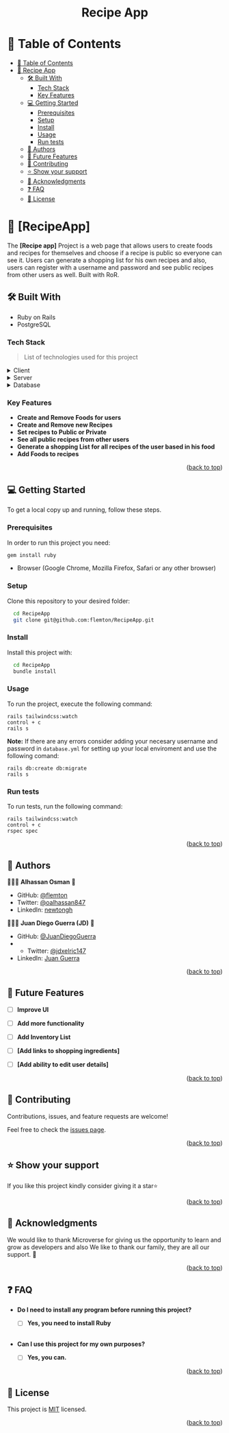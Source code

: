 <a name="readme-top"></a>

<div align="center">
  <h1><b>Recipe App</b></h1><a name="about-project"></a>
</div>

# 📗 Table of Contents

- [📗 Table of Contents](#-table-of-contents)
- [📖 Recipe App ](#-recipe-app-)
  - [🛠 Built With ](#-built-with-)
    - [Tech Stack ](#tech-stack-)
    - [Key Features ](#key-features-)
  - [💻 Getting Started ](#-getting-started-)
    - [Prerequisites](#prerequisites)
    - [Setup](#setup)
    - [Install](#install)
    - [Usage](#usage)
    - [Run tests](#run-tests)
  - [👥 Authors ](#-authors-)
  - [🔭 Future Features ](#-future-features-)
  - [🤝 Contributing ](#-contributing-)
  - [⭐️ Show your support ](#️-show-your-support-)
  - [🙏 Acknowledgments ](#-acknowledgments-)
  - [❓ FAQ ](#-faq-)
  - [📝 License ](#-license-)

<!-- PROJECT DESCRIPTION -->

# 📖 [RecipeApp] <a name="about-project"></a>

The **[Recipe app]** Project is a web page that allows users to create foods and recipes for themselves and choose if a recipe is public so everyone can see it. Users can generate a shopping list for his own recipes and also, users can register with a username and password and see public recipes from other users as well. Built with RoR.

## 🛠 Built With <a name="built-with"></a>
- Ruby on Rails
- PostgreSQL
### Tech Stack <a name="tech-stack"></a>

> List of technologies used for this project

<details>
  <summary>Client</summary>
  <ul>
    <li><a href="https://www.ruby-lang.org/en/">Ruby</a></li>
  </ul>
</details>

<details>
  <summary>Server</summary>
  <ul>
    <li><a href="https://rubyonrails.org">Ruby on Rails</a></li>
  </ul>
</details>

<details>
  <summary>Database</summary>
  <ul>
    <li><a href="https://www.postgresql.org/">PostgreSQL</a></li>
  </ul>
</details>

<!-- Features -->

### Key Features <a name="key-features"></a>

- **Create and Remove Foods for users**
- **Create and Remove new Recipes**
- **Set recipes to Public or Private**
- **See all public recipes from other users**
- **Generate a shopping List for all recipes of the user based in his food**
- **Add Foods to recipes**

<p align="right">(<a href="#readme-top">back to top</a>)</p>

## 💻 Getting Started <a name="getting-started"></a>

To get a local copy up and running, follow these steps.

### Prerequisites

In order to run this project you need:

```sh
gem install ruby
```
- Browser (Google Chrome, Mozilla Firefox, Safari or any other browser)

### Setup

Clone this repository to your desired folder:

```sh
  cd RecipeApp
  git clone git@github.com:flemton/RecipeApp.git
```

### Install

Install this project with:

```sh
  cd RecipeApp
  bundle install
```

### Usage

To run the project, execute the following command:

```
rails tailwindcss:watch
control + c 
rails s
```
**Note:** If there are any errors consider adding your necesary username and password in `database.yml` for setting up your local enviroment and use the following comand:

```
rails db:create db:migrate
rails s
```

### Run tests

To run tests, run the following command:

```
rails tailwindcss:watch
control + c
rspec spec
```
<p align="right">(<a href="#readme-top">back to top</a>)</p>

<!-- AUTHORS -->

## 👥 Authors <a name="authors"></a>

👨🏼‍🚀 **Alhassan Osman** 🎵
- GitHub: [@flemton](https://github.com/flemton)
- Twitter: [@oalhassan847](https://twitter.com/oalhassan847)
- LinkedIn: [newtongh](https://linkedin.com/in/newtongh)

👨🏼‍🚀 **Juan Diego Guerra (JD)** 👾
- GitHub: [@JuanDiegoGuerra](https://github.com/JuanDiegoGuerra)
- - Twitter: [@jdxelric147](https://twitter.com/jdxelric147)
- LinkedIn: [Juan Guerra](https://www.linkedin.com/in/juan-guerra-65076b1ba/)
  
<p align="right">(<a href="#readme-top">back to top</a>)</p>

<!-- FUTURE FEATURES -->

## 🔭 Future Features <a name="future-features"></a>

- [ ] **Improve UI**
- [ ] **Add more functionality**
- [ ] **Add Inventory List**
- [ ] **[Add links to shopping ingredients]**
- [ ] **[Add ability to edit user details]**


<p align="right">(<a href="#readme-top">back to top</a>)</p>

<!-- CONTRIBUTING -->

## 🤝 Contributing <a name="contributing"></a>

Contributions, issues, and feature requests are welcome!

Feel free to check the [issues page](../../issues/).

<p align="right">(<a href="#readme-top">back to top</a>)</p>

<!-- SUPPORT -->

## ⭐️ Show your support <a name="support"></a>

If you like this project kindly consider giving it a star⭐

<p align="right">(<a href="#readme-top">back to top</a>)</p>

<!-- ACKNOWLEDGEMENTS -->

## 🙏 Acknowledgments <a name="acknowledgements"></a>

We would like to thank Microverse for giving us the opportunity to learn and grow as developers and also We like to thank our family, they are all our support. 🌟

<p align="right">(<a href="#readme-top">back to top</a>)</p>

<!-- FAQ (optional) -->

## ❓ FAQ <a name="faq"></a>

- **Do I need to install any program before running this project?**

  - [ ] **Yes, you need to install Ruby** 
  
  <br>

- **Can I use this project for my own purposes?**

  - [ ] **Yes, you can.**

<p align="right">(<a href="#readme-top">back to top</a>)</p>

<!-- LICENSE -->

## 📝 License <a name="license"></a>

This project is [MIT](./MIT.md) licensed.

<p align="right">(<a href="#readme-top">back to top</a>)</p>
